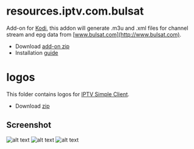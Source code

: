 # resources.iptv.com.bulsat
Add-on for [Kodi](https://kodi.tv), this addon will generate .m3u and .xml files for channel stream and epg data from [www.bulsat.com](http://www.bulsat.com).
* Download [add-on zip](https://github.com/vastril4o/kodi/raw/master/resources.iptv.bsc.zip)
* Installation [guide](https://github.com/vastril4o/kodi/tree/master/resources.iptv.bsc)

# logos
This folder contains logos for [IPTV Simple Client](http://kodi.wiki/view/Add-on:IPTV_Simple_Client).
* Download [zip](https://github.com/vastril4o/kodi/raw/master/logos.zip)

## Screenshot
![alt text](https://github.com/vastril4o/kodi/blob/master/resources.iptv.bsc/resources/screenshot1.jpg)
![alt text](https://github.com/vastril4o/kodi/blob/master/resources.iptv.bsc/resources/screenshot2.jpg)
![alt text](https://github.com/vastril4o/kodi/blob/master/resources.iptv.bsc/resources/screenshot3.jpg)
